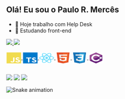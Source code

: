 ## Olá! Eu sou o Paulo R. Mercês

- 🔭 Hoje trabalho com Help Desk
- 🌱 Estudando front-end

<div>
    <a href="https://github.com/prmerces">
    <img height="180cm" src="https://github-readme-stats.vercel.app/api?username=prmerces&show_icons=true&theme=dark&include_all_commits=true&count_private=true"/>
    <img height="180cm" src="https://github-readme-stats.vercel.app/api/top-langs/?username=prmerces&layout=compact&langs_count=16&theme=dark"/>
</div>
<div style="display: inline_block"><br> 
    <img align="center" alt="Rafa-Js" height="30" width="40" src="https://raw.githubusercontent.com/devicons/devicon/master/icons/javascript/javascript-plain.svg">
    <img align="center" alt="Rafa-Js" height="30" width="40" src="https://raw.githubusercontent.com/devicons/devicon/master/icons/typescript/typescript-plain.svg">
    <img align="center" alt="Rafa-Js" height="30" width="40" src="https://raw.githubusercontent.com/devicons/devicon/master/icons/react/react-original.svg">
    <img align="center" alt="Rafa-Js" height="30" width="40" src="https://raw.githubusercontent.com/devicons/devicon/master/icons/html5/html5-original.svg">
    <img align="center" alt="Rafa-Js" height="30" width="40" src="https://raw.githubusercontent.com/devicons/devicon/master/icons/css3/css3-original.svg">
    <img align="center" alt="Rafa-Js" height="30" width="40" src="https://raw.githubusercontent.com/devicons/devicon/master/icons/csharp/csharp-original.svg">
</div>

##

<div>
  <a href="https://www.linkedin.com/in/paulo-ricardo-merces/"> <img src="https://img.shields.io/badge/LinkedIn-0077B5?style=for-the-badge&logo=linkedin&logoColor=white"></a>
  <a href="https://www.instagram.com/pr_merces/"><img src="https://img.shields.io/badge/Instagram-E4405F?style=for-the-badge&logo=instagram&logoColor=white"></a>
  <a href="https://code.visualstudio.com/"><img src="https://img.shields.io/badge/Visual_Studio_Code-0078D4?style=for-the-badge&logo=visual%20studio%20code&logoColor=white"></a>
</div>

![Snake animation](https://github.com/prmerces/prmerces/blob/output/github-contribution-grid-snake.svg)
